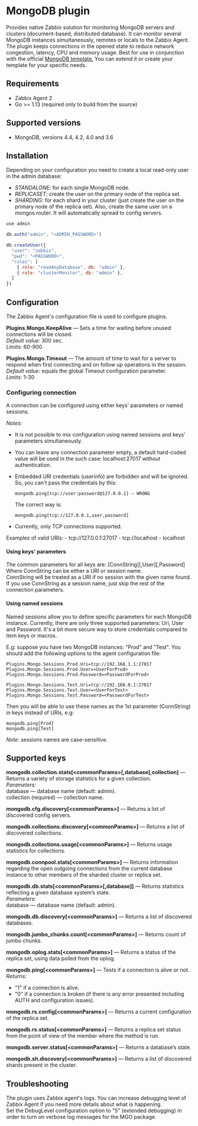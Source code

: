 # MongoDB plugin
Provides native Zabbix solution for monitoring MongoDB servers and clusters (document-based, distributed database). 
It can monitor several MongoDB instances simultaneously, remotes or locals to the Zabbix Agent. 
The plugin keeps connections in the opened state to reduce network 
congestion, latency, CPU and memory usage. Best for use in conjunction with the official 
[MongoDB template.](https://git.zabbix.com/projects/ZBX/repos/zabbix/browse/templates/app/mongodb)
You can extend it or create your template for your specific needs. 

## Requirements
* Zabbix Agent 2
* Go >= 1.13 (required only to build from the source)

## Supported versions
* MongoDB, versions 4.4, 4.2, 4.0 and 3.6

## Installation
Depending on your configuration you need to create a local read-only user in the admin database:  
- *STANDALONE*: for each single MongoDB node.
- *REPLICASET*: create the user on the primary node of the replica set.  
- *SHARDING*: for each shard in your cluster (just create the user on the primary node of the replica set). 
Also, create the same user on a mongos router. It will automatically spread to config servers.

```javascript
use admin

db.auth("admin", "<ADMIN_PASSWORD>")

db.createUser({
  "user": "zabbix",
  "pwd": "<PASSWORD>",
  "roles": [
    { role: "readAnyDatabase", db: "admin" },
    { role: "clusterMonitor", db: "admin" },
  ]
})
```

## Configuration
The Zabbix Agent's configuration file is used to configure plugins.

**Plugins.Mongo.KeepAlive** — Sets a time for waiting before unused connections will be closed.  
*Default value:* 300 sec.  
*Limits:* 60-900

**Plugins.Mongo.Timeout** — The amount of time to wait for a server to respond when first connecting and on follow up 
operations in the session.  
*Default value:* equals the global Timeout configuration parameter.  
*Limits:* 1-30

### Configuring connection
A connection can be configured using either keys' parameters or named sessions.     

*Notes*:  
* It is not possible to mix configuration using named sessions and keys' parameters simultaneously.
* You can leave any connection parameter empty, a default hard-coded value will be used in the such case: 
  localhost:27017 without authentication.
* Embedded URI credentials (userinfo) are forbidden and will be ignored. So, you can't pass the credentials by this:   
  
      mongodb.ping[tcp://user:password@127.0.0.1] — WRONG  
  
  The correct way is:
    
      mongodb.ping[tcp://127.0.0.1,user,password]
      
* Currently, only TCP connections supported.
  
Examples of valid URIs:
    - tcp://127.0.0.1:27017
    - tcp://localhost
    - localhost
      
#### Using keys' parameters
The common parameters for all keys are: [ConnString][,User][,Password]  
Where ConnString can be either a URI or session name.   
ConnString will be treated as a URI if no session with the given name found.  
If you use ConnString as a session name, just skip the rest of the connection parameters.  
 
#### Using named sessions
Named sessions allow you to define specific parameters for each MongoDB instance. Currently, there are only three supported 
parameters: Uri, User and Password. It's a bit more secure way to store credentials compared to item keys or macros.  

E.g: suppose you have two MongoDB instances: "Prod" and "Test". 
You should add the following options to the agent configuration file:   

    Plugins.Mongo.Sessions.Prod.Uri=tcp://192.168.1.1:27017
    Plugins.Mongo.Sessions.Prod.User=<UserForProd>
    Plugins.Mongo.Sessions.Prod.Password=<PasswordForProd>
      
    Plugins.Mongo.Sessions.Test.Uri=tcp://192.168.0.1:27017
    Plugins.Mongo.Sessions.Test.User=<UserForTest>
    Plugins.Mongo.Sessions.Test.Password=<PasswordForTest>
        
Then you will be able to use these names as the 1st parameter (ConnString) in keys instead of URIs, e.g:

    mongodb.ping[Prod]
    mongodb.ping[Test]

*Note*: sessions names are case-sensitive.

## Supported keys
**mongodb.collection.stats[\<commonParams\>[,database],collection]** — Returns a variety of storage statistics for a 
given collection.  
*Parameters:*  
database — database name (default: admin).  
collection (required) — collection name.

**mongodb.cfg.discovery[\<commonParams\>]** — Returns a list of discovered config servers.  

**mongodb.collections.discovery[\<commonParams\>]** — Returns a list of discovered collections.  

**mongodb.collections.usage[\<commonParams\>]** — Returns usage statistics for collections.  

**mongodb.connpool.stats[\<commonParams\>]** — Returns information regarding the open outgoing connections from the
current database instance to other members of the sharded cluster or replica set.    

**mongodb.db.stats[\<commonParams\>[,database]]** — Returns statistics reflecting a given database system’s state.  
*Parameters:*  
database — database name (default: admin).    

**mongodb.db.discovery[\<commonParams\>]** — Returns a list of discovered databases.    

**mongodb.jumbo_chunks.count[\<commonParams\>]** — Returns count of jumbo chunks.    

**mongodb.oplog.stats[\<commonParams\>]** — Returns a status of the replica set, using data polled from the oplog.    

**mongodb.ping[\<commonParams\>]** — Tests if a connection is alive or not.  
*Returns:*
- "1" if a connection is alive.
- "0" if a connection is broken (if there is any error presented including AUTH and configuration issues).

**mongodb.rs.config[\<commonParams\>]** — Returns a current configuration of the replica set.    

**mongodb.rs.status[\<commonParams\>]** — Returns a replica set status from the point of view of the member
where the method is run.  
 
**mongodb.server.status[\<commonParams\>]** — Returns a database’s state.    

**mongodb.sh.discovery[\<commonParams\>]** — Returns a list of discovered shards present in the cluster.    

## Troubleshooting
The plugin uses Zabbix agent's logs. You can increase debugging level of Zabbix Agent if you need more details about 
what is happening.   
Set the DebugLevel configuration option to "5" (extended debugging) in order to turn on verbose log messages for the MGO package.
